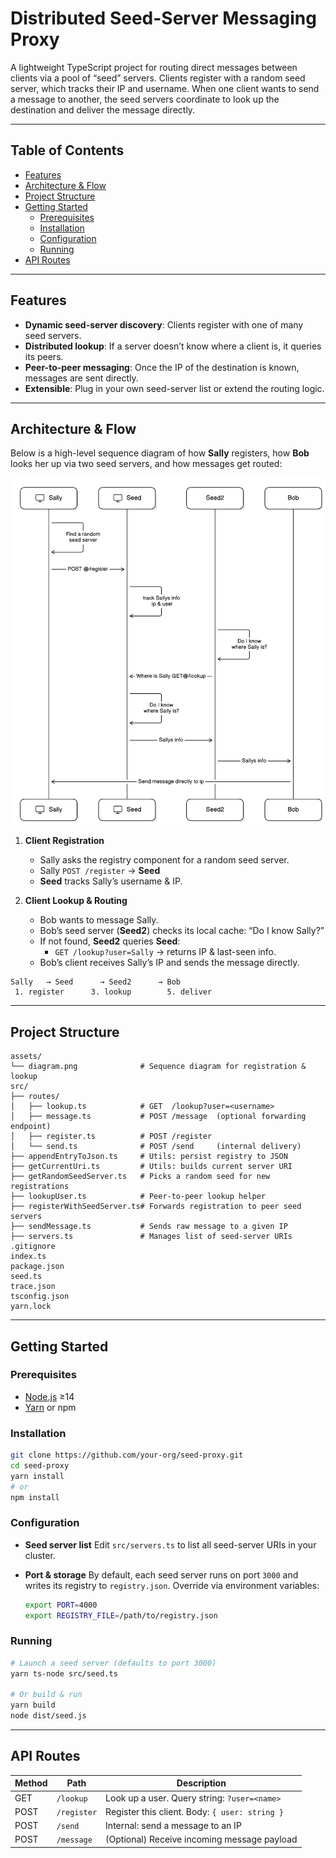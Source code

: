 # Distributed Seed-Server Messaging Proxy

A lightweight TypeScript project for routing direct messages between clients via a pool of “seed” servers. Clients register with a random seed server, which tracks their IP and username. When one client wants to send a message to another, the seed servers coordinate to look up the destination and deliver the message directly.


---

## Table of Contents

- [Features](#features)
- [Architecture & Flow](#architecture--flow)
- [Project Structure](#project-structure)
- [Getting Started](#getting-started)
  - [Prerequisites](#prerequisites)
  - [Installation](#installation)
  - [Configuration](#configuration)
  - [Running](#running)
- [API Routes](#api-routes)

---

## Features

- **Dynamic seed-server discovery**: Clients register with one of many seed servers.
- **Distributed lookup**: If a server doesn’t know where a client is, it queries its peers.
- **Peer-to-peer messaging**: Once the IP of the destination is known, messages are sent directly.
- **Extensible**: Plug in your own seed-server list or extend the routing logic.

---

## Architecture & Flow

Below is a high-level sequence diagram of how **Sally** registers, how **Bob** looks her up via two seed servers, and how messages get routed:

![Image](assets/diagram.png)

1. **Client Registration**
   - Sally asks the registry component for a random seed server.
   - Sally `POST /register` → **Seed**
   - **Seed** tracks Sally’s username & IP.

2. **Client Lookup & Routing**
   - Bob wants to message Sally.
   - Bob’s seed server (**Seed2**) checks its local cache: “Do I know Sally?”
   - If not found, **Seed2** queries **Seed**:
     - `GET /lookup?user=Sally` → returns IP & last-seen info.
   - Bob’s client receives Sally’s IP and sends the message directly.

```text
Sally   → Seed      → Seed2      → Bob
 1. register      3. lookup        5. deliver
```

---

## Project Structure

```text
assets/
└── diagram.png              # Sequence diagram for registration & lookup
src/
├── routes/
│   ├── lookup.ts            # GET  /lookup?user=<username>
│   ├── message.ts           # POST /message  (optional forwarding endpoint)
│   ├── register.ts          # POST /register
│   └── send.ts              # POST /send     (internal delivery)
├── appendEntryToJson.ts     # Utils: persist registry to JSON
├── getCurrentUri.ts         # Utils: builds current server URI
├── getRandomSeedServer.ts   # Picks a random seed for new registrations
├── lookupUser.ts            # Peer-to-peer lookup helper
├── registerWithSeedServer.ts# Forwards registration to peer seed servers
├── sendMessage.ts           # Sends raw message to a given IP
├── servers.ts               # Manages list of seed-server URIs
.gitignore
index.ts
package.json
seed.ts
trace.json
tsconfig.json
yarn.lock
```

---

## Getting Started

### Prerequisites

- [Node.js](https://nodejs.org/) ≥14
- [Yarn](https://yarnpkg.com/) or npm

### Installation

```bash
git clone https://github.com/your-org/seed-proxy.git
cd seed-proxy
yarn install
# or
npm install
```

### Configuration

- **Seed server list**
  Edit `src/servers.ts` to list all seed-server URIs in your cluster.

- **Port & storage**
  By default, each seed server runs on port `3000` and writes its registry to `registry.json`. Override via environment variables:

  ```bash
  export PORT=4000
  export REGISTRY_FILE=/path/to/registry.json
  ```

### Running

```bash
# Launch a seed server (defaults to port 3000)
yarn ts-node src/seed.ts

# Or build & run
yarn build
node dist/seed.js
```

---

## API Routes

| Method | Path       | Description                                     |
| ------ | ---------- | ----------------------------------------------- |
| GET    | `/lookup`  | Look up a user. Query string: `?user=<name>`    |
| POST   | `/register`| Register this client. Body: `{ user: string }`  |
| POST   | `/send`    | Internal: send a message to an IP               |
| POST   | `/message` | (Optional) Receive incoming message payload     |

